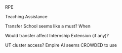 
RPE

Teaching Assistance

Transfer School seems like a must? When

Would transfer affect Internship Extension (if any)?

UT cluster access?
Empire AI seems CROWDED to use